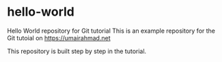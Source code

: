 # hello-world
Hello World repository for Git tutorial
This is an example repository for the Git tutoial on https://umairahmad.net

This repository is built step by step in the tutorial.
